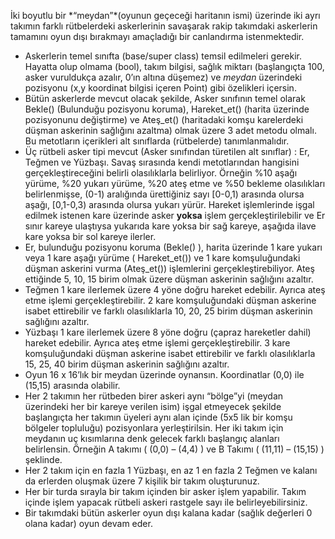<p>İki boyutlu bir *“meydan”*(oyunun geçeceği haritanın ismi) üzerinde iki ayrı takımın farklı rütbelerdeki
askerlerinin savaşarak rakip takımdaki askerlerin tamamını oyun dışı bırakmayı amaçladığı bir
canlandırma istenmektedir.</p>

- Askerlerin temel sınıfta (base/super class) temsil edilmeleri gerekir. Hayatta olup olmama (bool),
  takım bilgisi, sağlık miktarı (başlangıçta 100, asker vuruldukça azalır, 0’ın altına düşemez) ve
  _meydan_ üzerindeki pozisyonu (x,y koordinat bilgisi içeren Point) gibi özelikleri içersin.
- Bütün askerlerde mevcut olacak şekilde, Asker sınıfının temel olarak Bekle() (Bulunduğu
  pozisyonu koruma), Hareket_et() (harita üzerinde pozisyonunu değiştirme) ve Ateş_et()
  (haritadaki komşu karelerdeki düşman askerinin sağlığını azaltma) olmak üzere 3 adet metodu
  olmalı. Bu metotların içerikleri alt sınıflarda (rütbelerde) tanımlanmalıdır.
- Üç rütbeli asker tipi mevcut (Asker sınıfından türetilen alt sınıflar) : Er, Teğmen ve Yüzbaşı. Savaş
  sırasında kendi metotlarından hangisini gerçekleştireceğini belirli olasılıklarla belirliyor. Örneğin
  %10 aşağı yürüme, %20 yukarı yürüme, %20 ateş etme ve %50 bekleme olasılıkları belirlenmişse,
  (0-1) aralığında ürettiğiniz sayı [0-0,1) arasında olursa aşağı, [0,1-0,3) arasında olursa yukarı
  yürür. Hareket işlemlerinde işgal edilmek istenen kare üzerinde asker **yoksa** işlem
  gerçekleştirilebilir ve Er sınır kareye ulaştıysa yukarıda kare yoksa bir sağ kareye, aşağıda ilave
  kare yoksa bir sol kareye ilerler.
- Er, bulunduğu pozisyonu koruma (Bekle() ), harita üzerinde 1 kare yukarı veya 1 kare aşağı
  yürüme ( Hareket_et()) ve 1 kare komşuluğundaki düşman askerini vurma (Ateş_et()) işlemlerini
  gerçekleştirebiliyor. Ateş ettiğinde 5, 10, 15 birim olmak üzere düşman askerinin sağlığını azaltır.
- Teğmen 1 kare ilerlemek üzere 4 yöne doğru hareket edebilir. Ayrıca ateş etme işlemi
  gerçekleştirebilir. 2 kare komşuluğundaki düşman askerine isabet ettirebilir ve farklı olasılıklarla
  10, 20, 25 birim düşman askerinin sağlığını azaltır.
- Yüzbaşı 1 kare ilerlemek üzere 8 yöne doğru (çapraz hareketler dahil) hareket edebilir. Ayrıca
  ateş etme işlemi gerçekleştirebilir. 3 kare komşuluğundaki düşman askerine isabet ettirebilir ve
  farklı olasılıklarla 15, 25, 40 birim düşman askerinin sağlığını azaltır.
- Oyun 16 x 16’lık bir meydan üzerinde oynansın. Koordinatlar (0,0) ile (15,15) arasında olabilir.
- Her 2 takımın her rütbeden birer askeri aynı “bölge”yi (meydan üzerindeki her bir kareye verilen
  isim) işgal etmeyecek şekilde başlangıçta her takımın üyeleri aynı alan içinde (5x5 lik bir komşu
  bölgeler topluluğu) pozisyonlara yerleştirilsin. Her iki takım için meydanın uç kısımlarına denk
  gelecek farklı başlangıç alanları belirlensin. Örneğin A takımı ( (0,0) – (4,4) ) ve B Takımı ( (11,11)
  – (15,15) ) şeklinde.
- Her 2 takım için en fazla 1 Yüzbaşı, en az 1 en fazla 2 Teğmen ve kalanı da erlerden oluşmak
  üzere 7 kişilik bir takım oluşturunuz.
- Her bir turda sırayla bir takım içinden bir asker işlem yapabilir. Takım içinde işlem yapacak
  rütbeli askeri rastgele sayı ile belirleyebilirsiniz.
- Bir takımdaki bütün askerler oyun dışı kalana kadar (sağlık değerleri 0 olana kadar) oyun devam
  eder.
